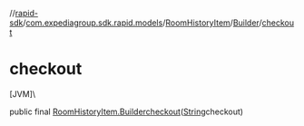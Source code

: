 //[rapid-sdk](../../../../index.md)/[com.expediagroup.sdk.rapid.models](../../index.md)/[RoomHistoryItem](../index.md)/[Builder](index.md)/[checkout](checkout.md)

# checkout

[JVM]\

public final [RoomHistoryItem.Builder](index.md)[checkout](checkout.md)([String](https://docs.oracle.com/javase/8/docs/api/java/lang/String.html)checkout)
